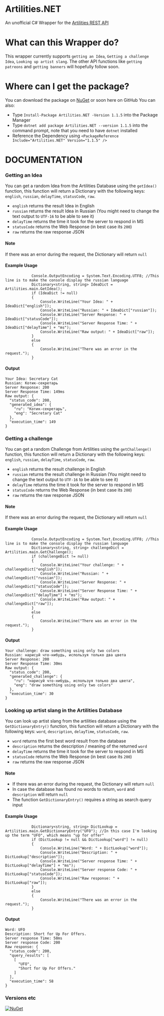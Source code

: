 # Artilities.NET
An unofficial C# Wrapper for the [Artilities REST API](https://artilities.github.io/artilities-api/)

# What can this Wrapper do?
This wrapper currently supports `getting an Idea`, `Getting a challenge Idea`, `Looking up artist slang`. The other API functions like `getting patreons` and `getting banners` will hopefully follow soon.

# Where can I get the package?
You can download the package on [NuGet](https://www.nuget.org/packages/Artilities.NET) or soon here on GitHub
You can also: 
- Type `Install-Package Artilities.NET -Version 1.1.5` into the Package Manager
- Type `dotnet add package Artilities.NET --version 1.1.5` into the command prompt, note that you need to have `dotnet` installed
- Reference the Dependency using `<PackageReference Include="Artilities.NET" Version="1.1.5" />`




# DOCUMENTATION
### Getting an Idea
You can get a random Idea from the Artilities Database using the `getIdea()` function, this function will return a Dictionary with the following keys: `english`, `russian`, `delayTime`, `statusCode`, `raw`.
- `english` returns the result Idea in English
- `russian` returns the result Idea in Russian (You might need to change the text output to `UTF-16` to be able to see it)
- `delayTime` returns the time it took for the server to respond in MS
- `statusCode` returns the Web Response (in best case its `200`)
- `raw` returns the raw response JSON
#### Note
If there was an error during the request, the Dictionary will return `null`
#### Example Usage
```CSharp
            Console.OutputEncoding = System.Text.Encoding.UTF8; //This line is to make the console display the russian language
            Dictionary<string, string> IdeaDict = Artilities.main.GetIdea();
            if (IdeaDict != null)
            {
                Console.WriteLine("Your Idea: " + IdeaDict["english"]);
                Console.WriteLine("Russian: " + IdeaDict["russian"]);
                Console.WriteLine("Server Response: " + IdeaDict["statusCode"]);
                Console.WriteLine("Server Response Time: " + IdeaDict["delayTime"] + "ms");
                Console.WriteLine("Raw output: " + IdeaDict["raw"]);
            }
            else
            {
                Console.WriteLine("There was an error in the request.");
            }
````
#### Output
```
Your Idea: Secretary Cat
Russian: Котик-секретарь
Server Response: 200
Server Response Time: 149ms
Raw output: {
  "status_code": 200,
  "generated_idea": {
    "ru": "Котик-секретарь",
    "eng": "Secretary Cat"
  },
  "execution_time": 149
}
```

### Getting a challenge
You can get a random Challenge from Artilities using the `getChallenge()` function, this function will return a Dictionary with the following keys: `english`, `russian`, `delayTime`, `statusCode`, `raw`.
- `english` returns the result challenge in English
- `russian` returns the result challenge in Russian (You might need to change the text output to `UTF-16` to be able to see it)
- `delayTime` returns the time it took for the server to respond in MS
- `statusCode` returns the Web Response (in best case its `200`)
- `raw` returns the raw response JSON
#### Note
If there was an error during the request, the Dictionary will return `null`
#### Example Usage
```CSharp
            Console.OutputEncoding = System.Text.Encoding.UTF8; //This line is to make the console display the russian language
            Dictionary<string, string> challengeDict = Artilities.main.GetChallenge();
            if (challengeDict != null)
            {
                Console.WriteLine("Your challenge: " + challengeDict["english"]);
                Console.WriteLine("Russian: " + challengeDict["russian"]);
                Console.WriteLine("Server Response: " + challengeDict["statusCode"]);
                Console.WriteLine("Server Response Time: " + challengeDict["delayTime"] + "ms");
                Console.WriteLine("Raw output: " + challengeDict["raw"]);
            }
            else
            {
                Console.WriteLine("There was an error in the request.");
            }

```
#### Output
```
Your challenge: draw something using only two colors
Russian: нарисуй что-нибудь, используя только два цвета
Server Response: 200
Server Response Time: 30ms
Raw output: {
  "status_code": 200,
  "generated_challenge": {
    "ru": "нарисуй что-нибудь, используя только два цвета",
    "eng": "draw something using only two colors"
  },
  "execution_time": 30
}
```

### Looking up artist slang in the Artilities Database
You can look up artist slang from the artilities database using the `GetDictionaryEntry()` function, this function will return a Dictionary with the following keys: `word`, `description`, `delayTime`, `statusCode`, `raw`.
- `word` returns the first best word result from the database
- `description` returns the description / meaning of the returned `word`
- `delayTime` returns the time it took for the server to respond in MS
- `statusCode` returns the Web Response (in best case its `200`)
- `raw` returns the raw response JSON
#### Note
- If there was an error during the request, the Dictionary will return `null`
- In case the database has found no words to return, `word` and `description` will return `null`
- The function `GetDictionaryEntry()` requires a string as search query input
#### Example Usage
```CSharp
            Dictionary<string, string> DictLookup = Artilities.main.GetDictionaryEntry("UFO"); //In this case I'm looking up the term "UFO", which means "up for offer"
            if (DictLookup != null && DictLookup["word"] != null)
            {
                Console.WriteLine("Word: " + DictLookup["word"]);
                Console.WriteLine("Description: " + DictLookup["description"]);
                Console.WriteLine("Server response Time: " + DictLookup["delayTime"] + "ms");
                Console.WriteLine("Server response Code: " + DictLookup["statusCode"]);
                Console.WriteLine("Raw response: " + DictLookup["raw"]);
            }
            else
            {
                Console.WriteLine("There was an error in the request.");
            }
```
#### Output
```
Word: UFO
Description: Short for Up For Offers.
Server response Time: 58ms
Server response Code: 200
Raw response: {
  "status_code": 200,
  "query_results": [
    [
      "UFO",
      "Short for Up For Offers."
    ]
  ],
  "execution_time": 58
}

```

### Versions etc
  <a href="https://www.nuget.org/packages/Artilities.Net/">
    <img src="https://img.shields.io/nuget/vpre/Artilities.Net.svg?maxAge=2592000?style=plastic" alt="NuGet">
